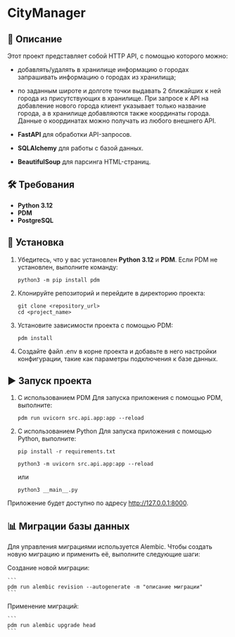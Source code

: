 # CityManager

## 📄 Описание

Этот проект представляет собой HTTP API, с помощью которого можно: 
 - добавлять/удалять в хранилище информацию о городах запрашивать информацию о городах из хранилища;
 - по заданным широте и долготе точки выдавать 2 ближайших к ней города из присутствующих в хранилище. 
При запросе к API на добавление нового города клиент указывает только название города, а в хранилище добавляются также координаты города. Данные о координатах можно получать из любого внешнего API.

- **FastAPI** для обработки API-запросов.
- **SQLAlchemy** для работы с базой данных.
- **BeautifulSoup** для парсинга HTML-страниц.

## 🛠 Требования

- **Python 3.12**
- **PDM**
- **PostgreSQL**

## 🚀 Установка

1. Убедитесь, что у вас установлен **Python 3.12** и **PDM**. Если PDM не установлен, выполните команду:

    ```
    python3 -m pip install pdm
    ```
2. Клонируйте репозиторий и перейдите в директорию проекта:

    ```
    git clone <repository_url>
    cd <project_name>
    ```

3. Установите зависимости проекта с помощью PDM:

    ```
    pdm install
    ```

4. Создайте файл .env в корне проекта и добавьте в него настройки конфигурации, такие как параметры подключения к базе данных.

## ▶️ Запуск проекта
1. С использованием PDM
Для запуска приложения с помощью PDM, выполните:

    ```
    pdm run uvicorn src.api.app:app --reload
    ```
2. С использованием Python
Для запуска приложения с помощью Python, выполните:
    ```
    pip install -r requirements.txt
    ```

    ```
    python3 -m uvicorn src.api.app:app --reload
    ```
    или
    ```
    python3 __main__.py
    ```

Приложение будет доступно по адресу http://127.0.0.1:8000.

## 📊 Миграции базы данных
Для управления миграциями используется Alembic. Чтобы создать новую миграцию и применить её, выполните следующие шаги:

Создание новой миграции:

    ```
    pdm run alembic revision --autogenerate -m "описание миграции"
    ```
Применение миграций:

    ```
    pdm run alembic upgrade head
    ```